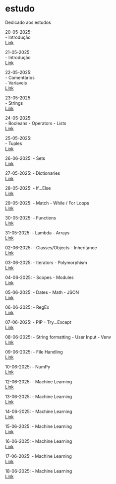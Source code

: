 # estudo
Dedicado aos estudos 

20-05-2025:  
    - Introdução  
[Link](https://youtu.be/q4Sgp1-S5uo)

21-05-2025:  
    - Introdução  
[Link](https://youtu.be/Id-rF46ymCE)

22-05-2025:  
    - Comentários  
    - Variaveis  
 [Link](https://youtu.be/cCzZfz5-aqc)

23-05-2025:  
    - Strings  
 [Link](https://youtu.be/Cy6alfcmq7Q)

24-05-2025:  
    - Booleans
    - Operators
    - Lists  
 [Link](https://youtube.com/live/O1e9OZyOr_o)

25-05-2025:  
    - Tuples  
 [Link](https://youtube.com/live/rkH4sE5mDSQ)

 26-06-2025:
    - Sets  
 [Link](https://youtube.com/live/T9JfQMnPZko)    

 27-05-2025:
    - Dictionaries  
 [Link](https://youtube.com/live/GbxtXiLFQFY)    

 28-05-2025:
    - If...Else  
 [Link](https://youtube.com/live/v2WzlqFERr8)   

 29-05-2025:
    - Match - While / For Loops  
 [Link](https://youtube.com/live/0Bs4sINszZI)  

 30-05-2025:
    - Functions  
 [Link](https://youtube.com/live/38TqvhPWPZ0)  

 31-05-2025:
    - Lambda - Arrays  
 [Link](https://youtube.com/live/jwqsx-v0ESc)  

 02-06-2025:
    - Classes/Objects - Inheritance  
 [Link](https://youtube.com/live/a4d21w1kwIg)  

 03-06-2025:
    - Iterators - Polymorphism  
 [Link](https://youtube.com/live/T-E-l53FvUc) 

 04-06-2025:
    - Scopes - Modules  
 [Link](https://youtube.com/live/RzJ9LAyRKxU) 

 05-06-2025:
    - Dates - Math - JSON  
 [Link](https://youtube.com/live/MJkTkW47MbU) 

 06-06-2025:
    - RegEx  
 [Link](https://youtube.com/live/2FMntfplB24)  

 07-06-2025:
    - PIP - Try...Except  
 [Link](https://youtube.com/live/irvjXWqrIcE)   

 08-06-2025:
    - String formatting - User Input - Venv  
 [Link](https://youtube.com/live/b8fkFIuZUh8)   

 09-06-2025:
    - File Handling  
 [Link](https://youtube.com/live/8JCG2Nrq82k) 

 10-06-2025:
    - NumPy  
 [Link](https://youtube.com/live/jhW1S3IQ4bU) 

 12-06-2025:
    - Machine Learning  
 [Link](https://youtube.com/live/72Ds2f9NWPo) 

 13-06-2025:
    - Machine Learning    
 [Link](https://youtube.com/live/pdnhA8I4tnw)  

 14-06-2025:
    - Machine Learning    
 [Link](https://youtube.com/live/Ww3As_zvdeM)  

 15-06-2025:
    - Machine Learning    
 [Link](https://youtube.com/live/gY8QjIm1LG4) 

 16-06-2025:
    - Machine Learning    
 [Link](https://youtube.com/live/mxk_kW7e93Y)  

 17-06-2025:
    - Machine Learning    
 [Link](https://youtube.com/live/1DlHjKgv2wc)   

 18-06-2025:
    - Machine Learning    
 [Link](https://youtube.com/live/zr5GTWhjp30)   